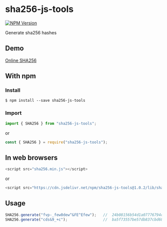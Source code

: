 sha256-js-tools
=========

[![NPM Version](http://img.shields.io/npm/v/sha256-js-tools.svg?style=flat)](https://www.npmjs.com/package/sha256-js-tools)

Generate sha256 hashes

## Demo

[Online SHA256](https://www.olrix.net/tools/sha256-generator/)

## With npm

### Install

```shell
$ npm install --save sha256-js-tools
```

### Import

```javascript
import { SHA256 } from "sha256-js-tools";
```

or

```javascript
const { SHA256 } = require("sha256-js-tools");
```

## In web browsers 

```javascript
<script src="sha256.min.js"></script>
```

or

```javascript
<script src="https://cdn.jsdelivr.net/npm/sha256-js-tools@1.0.2/lib/sha256.min.js"></script>
```

## Usage

```javascript
SHA256.generate("fvp-_few0dew^&FE^Efew");   //  24b08156b54d1a07776794c4679395b4264b8ea539aaca7cd21b3eabc53024b9
SHA256.generate("cds&9_+c");                //  ba5f73557be57db837cbd689f3b49cd57ec9e3dc936354dbaabda52881debc63
```